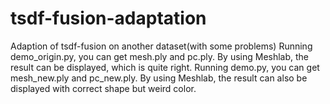 # tsdf-fusion-adaptation
Adaption of tsdf-fusion on another dataset(with some problems)
Running demo_origin.py, you can get mesh.ply and pc.ply. By using Meshlab, the result can be displayed, which is quite right.
Running demo.py, you can get mesh_new.ply and pc_new.ply. By using Meshlab, the result can also be displayed with correct shape but weird color.
